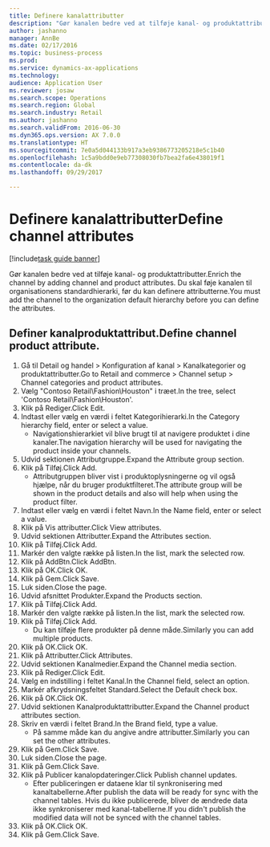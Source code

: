 ```yaml
--- 
title: Definere kanalattributter
description: "Gør kanalen bedre ved at tilføje kanal- og produktattributter."
author: jashanno
manager: AnnBe
ms.date: 02/17/2016
ms.topic: business-process
ms.prod: 
ms.service: dynamics-ax-applications
ms.technology: 
audience: Application User
ms.reviewer: josaw
ms.search.scope: Operations
ms.search.region: Global
ms.search.industry: Retail
ms.author: jashanno
ms.search.validFrom: 2016-06-30
ms.dyn365.ops.version: AX 7.0.0
ms.translationtype: HT
ms.sourcegitcommit: 7e0a5d044133b917a3eb9386773205218e5c1b40
ms.openlocfilehash: 1c5a9bdd0e9eb77308030fb7bea2fa6e438019f1
ms.contentlocale: da-dk
ms.lasthandoff: 09/29/2017

---
```

# <a name="define-channel-attributes"></a><span data-ttu-id="03bf5-103">Definere kanalattributter</span><span class="sxs-lookup"><span data-stu-id="03bf5-103">Define channel attributes</span></span>

[!include[task guide banner](../includes/task-guide-banner.md)]

<span data-ttu-id="03bf5-104">Gør kanalen bedre ved at tilføje kanal- og produktattributter.</span><span class="sxs-lookup"><span data-stu-id="03bf5-104">Enrich the channel by adding channel and product attributes.</span></span> <span data-ttu-id="03bf5-105">Du skal føje kanalen til organisationens standardhierarki, før du kan definere attributterne.</span><span class="sxs-lookup"><span data-stu-id="03bf5-105">You must add the channel to the organization default hierarchy before you can define the attributes.</span></span>


## <a name="define-channel-product-attribute"></a><span data-ttu-id="03bf5-106">Definer kanalproduktattribut.</span><span class="sxs-lookup"><span data-stu-id="03bf5-106">Define channel product attribute.</span></span>
1. <span data-ttu-id="03bf5-107">Gå til Detail og handel > Konfiguration af kanal > Kanalkategorier og produktattributter.</span><span class="sxs-lookup"><span data-stu-id="03bf5-107">Go to Retail and commerce > Channel setup > Channel categories and product attributes.</span></span>
2. <span data-ttu-id="03bf5-108">Vælg "Contoso Retail\Fashion\Houston" i træet.</span><span class="sxs-lookup"><span data-stu-id="03bf5-108">In the tree, select 'Contoso Retail\Fashion\Houston'.</span></span>
3. <span data-ttu-id="03bf5-109">Klik på Rediger.</span><span class="sxs-lookup"><span data-stu-id="03bf5-109">Click Edit.</span></span>
4. <span data-ttu-id="03bf5-110">Indtast eller vælg en værdi i feltet Kategorihierarki.</span><span class="sxs-lookup"><span data-stu-id="03bf5-110">In the Category hierarchy field, enter or select a value.</span></span>
    * <span data-ttu-id="03bf5-111">Navigationshierarkiet vil blive brugt til at navigere produktet i dine kanaler.</span><span class="sxs-lookup"><span data-stu-id="03bf5-111">The navigation hierarchy will be used for navigating the product inside your channels.</span></span>  
5. <span data-ttu-id="03bf5-112">Udvid sektionen Attributgruppe.</span><span class="sxs-lookup"><span data-stu-id="03bf5-112">Expand the Attribute group section.</span></span>
6. <span data-ttu-id="03bf5-113">Klik på Tilføj.</span><span class="sxs-lookup"><span data-stu-id="03bf5-113">Click Add.</span></span>
    * <span data-ttu-id="03bf5-114">Attributgruppen bliver vist i produktoplysningerne og vil også hjælpe, når du bruger produktfilteret.</span><span class="sxs-lookup"><span data-stu-id="03bf5-114">The attribute group will be shown in the product details and also will help when using the product filter.</span></span>  
7. <span data-ttu-id="03bf5-115">Indtast eller vælg en værdi i feltet Navn.</span><span class="sxs-lookup"><span data-stu-id="03bf5-115">In the Name field, enter or select a value.</span></span>
8. <span data-ttu-id="03bf5-116">Klik på Vis attributter.</span><span class="sxs-lookup"><span data-stu-id="03bf5-116">Click View attributes.</span></span>
9. <span data-ttu-id="03bf5-117">Udvid sektionen Attributter.</span><span class="sxs-lookup"><span data-stu-id="03bf5-117">Expand the Attributes section.</span></span>
10. <span data-ttu-id="03bf5-118">Klik på Tilføj.</span><span class="sxs-lookup"><span data-stu-id="03bf5-118">Click Add.</span></span>
11. <span data-ttu-id="03bf5-119">Markér den valgte række på listen.</span><span class="sxs-lookup"><span data-stu-id="03bf5-119">In the list, mark the selected row.</span></span>
12. <span data-ttu-id="03bf5-120">Klik på AddBtn.</span><span class="sxs-lookup"><span data-stu-id="03bf5-120">Click AddBtn.</span></span>
13. <span data-ttu-id="03bf5-121">Klik på OK.</span><span class="sxs-lookup"><span data-stu-id="03bf5-121">Click OK.</span></span>
14. <span data-ttu-id="03bf5-122">Klik på Gem.</span><span class="sxs-lookup"><span data-stu-id="03bf5-122">Click Save.</span></span>
15. <span data-ttu-id="03bf5-123">Luk siden.</span><span class="sxs-lookup"><span data-stu-id="03bf5-123">Close the page.</span></span>
16. <span data-ttu-id="03bf5-124">Udvid afsnittet Produkter.</span><span class="sxs-lookup"><span data-stu-id="03bf5-124">Expand the Products section.</span></span>
17. <span data-ttu-id="03bf5-125">Klik på Tilføj.</span><span class="sxs-lookup"><span data-stu-id="03bf5-125">Click Add.</span></span>
18. <span data-ttu-id="03bf5-126">Markér den valgte række på listen.</span><span class="sxs-lookup"><span data-stu-id="03bf5-126">In the list, mark the selected row.</span></span>
19. <span data-ttu-id="03bf5-127">Klik på Tilføj.</span><span class="sxs-lookup"><span data-stu-id="03bf5-127">Click Add.</span></span>
    * <span data-ttu-id="03bf5-128">Du kan tilføje flere produkter på denne måde.</span><span class="sxs-lookup"><span data-stu-id="03bf5-128">Similarly you can add multiple products.</span></span>  
20. <span data-ttu-id="03bf5-129">Klik på OK.</span><span class="sxs-lookup"><span data-stu-id="03bf5-129">Click OK.</span></span>
21. <span data-ttu-id="03bf5-130">Klik på Attributter.</span><span class="sxs-lookup"><span data-stu-id="03bf5-130">Click Attributes.</span></span>
22. <span data-ttu-id="03bf5-131">Udvid sektionen Kanalmedier.</span><span class="sxs-lookup"><span data-stu-id="03bf5-131">Expand the Channel media section.</span></span>
23. <span data-ttu-id="03bf5-132">Klik på Rediger.</span><span class="sxs-lookup"><span data-stu-id="03bf5-132">Click Edit.</span></span>
24. <span data-ttu-id="03bf5-133">Vælg en indstilling i feltet Kanal.</span><span class="sxs-lookup"><span data-stu-id="03bf5-133">In the Channel field, select an option.</span></span>
25. <span data-ttu-id="03bf5-134">Markér afkrydsningsfeltet Standard.</span><span class="sxs-lookup"><span data-stu-id="03bf5-134">Select the Default check box.</span></span>
26. <span data-ttu-id="03bf5-135">Klik på OK.</span><span class="sxs-lookup"><span data-stu-id="03bf5-135">Click OK.</span></span>
27. <span data-ttu-id="03bf5-136">Udvid sektionen Kanalproduktattributter.</span><span class="sxs-lookup"><span data-stu-id="03bf5-136">Expand the Channel product attributes section.</span></span>
28. <span data-ttu-id="03bf5-137">Skriv en værdi i feltet Brand.</span><span class="sxs-lookup"><span data-stu-id="03bf5-137">In the Brand field, type a value.</span></span>
    * <span data-ttu-id="03bf5-138">På samme måde kan du angive andre attributter.</span><span class="sxs-lookup"><span data-stu-id="03bf5-138">Similarly you can set the other attributes.</span></span>  
29. <span data-ttu-id="03bf5-139">Klik på Gem.</span><span class="sxs-lookup"><span data-stu-id="03bf5-139">Click Save.</span></span>
30. <span data-ttu-id="03bf5-140">Luk siden.</span><span class="sxs-lookup"><span data-stu-id="03bf5-140">Close the page.</span></span>
31. <span data-ttu-id="03bf5-141">Klik på Gem.</span><span class="sxs-lookup"><span data-stu-id="03bf5-141">Click Save.</span></span>
32. <span data-ttu-id="03bf5-142">Klik på Publicer kanalopdateringer.</span><span class="sxs-lookup"><span data-stu-id="03bf5-142">Click Publish channel updates.</span></span>
    * <span data-ttu-id="03bf5-143">Efter publiceringen er dataene klar til synkronisering med kanaltabellerne.</span><span class="sxs-lookup"><span data-stu-id="03bf5-143">After publish the data will be ready for sync with the channel tables.</span></span> <span data-ttu-id="03bf5-144">Hvis du ikke publicerede, bliver de ændrede data ikke synkroniserer med kanal-tabellerne.</span><span class="sxs-lookup"><span data-stu-id="03bf5-144">If you didn't publish the modified data will not be synced with the channel tables.</span></span>  
33. <span data-ttu-id="03bf5-145">Klik på OK.</span><span class="sxs-lookup"><span data-stu-id="03bf5-145">Click OK.</span></span>
34. <span data-ttu-id="03bf5-146">Klik på Gem.</span><span class="sxs-lookup"><span data-stu-id="03bf5-146">Click Save.</span></span>


